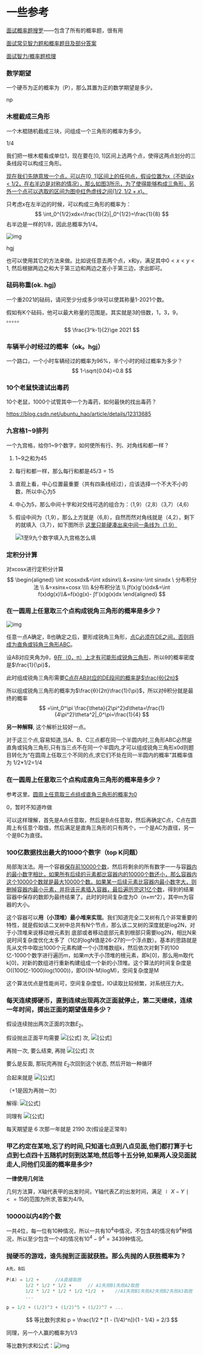 # 一些参考



[面试概率题搜罗](https://www.nowcoder.com/discuss/400248?type=all&order=time&pos=&page=1&ncTraceId=&channel=-1&source_id=search_all_nctrack)——包含了所有的概率题，很有用

[面试常见智力题和概率题目及部分答案](https://www.nowcoder.com/discuss/346845?order=0&page=1&pos=6&type=0)

[面试智力/概率题梳理](https://www.nowcoder.com/discuss/980265?type=post&order=recall&pos=&page=1&ncTraceId=&channel=-1&source_id=search_post_nctrack)

### 数学期望

一个硬币为正的概率为（P），那么其置为正的数学期望是多少。

np

### 木棍截成三角形

一个木棍随机截成三块，问组成一个三角形的概率为多少。

1/4

我们把一根木棍看成单位1，现在要在[0, 1]区间上选两个点，使得这两点划分的三条线段可以构成三角形。

<u>现在我们先随意放一个点，可以在[0, 1]区间上的任何点，假设位置为x（不妨设x < 1/2，在右半边是对称的情况），那么如图3所示，为了使得能够构成三角形，另外一个点可以选取的区间为图中红色虚线之间$(1/2, 1/2+x)$。</u>

只考虑x在左半边的时候，可以构成三角形的概率为：
$$
\int_0^{1/2}xdx=\frac{1}{2}|_0^{1/2}=\frac{1}{8}
$$
右半边是一样的1/8，因此总概率为1/4。

![img](https://img-blog.csdn.net/20141022125436203?watermark/2/text/aHR0cDovL2Jsb2cuY3Nkbi5uZXQvZmFub2x1bw==/font/5a6L5L2T/fontsize/400/fill/I0JBQkFCMA==/dissolve/70/gravity/SouthEast)

hgj

也可以使用其它的方法来做。比如说任意去两个点，x和y，满足其中$0<x<y<1$, 然后根据两边之和大于第三边和两边之差小于第三边，求出即可。

### 砝码称重(ok. hgj)

一个重2021的砝码，请问至少分成多少块可以使其称量1-2021个数。

假如有K个砝码，他可以最大称量的范围是。其实就是3的倍数，1，3，9， 。。。。。
$$
\frac{3^k-1}{2}\ge 2021
$$

### 车辆半小时经过的概率（ok。hgj）

一个路口，一个小时车辆经过的概率为96%，半个小时的经过概率为多少？
$$
1-\sqrt{0.04}=0.8
$$
### 10个老鼠快速试出毒药

10个老鼠，1000个试管其中一个为毒药，如何最快的找出毒药？

https://blog.csdn.net/ubuntu_hao/article/details/12313685

### 九宫格1~9排列

一个九宫格，给你1~9个数字，如何使所有行、列、对角线和都一样？

1. 1~9之和为45

2. 每行和都一样，那么每行和都是$45/3=15$

3. 直观上看，中心位置最重要（共有四条线经过），应该选择一个不大不小的数，所以中心为5

4. 中心为5，那么中间十字和对交线可选的组合为：（1,9）（2,8）（3,7）（4,6）

5. 假设中间为（1,9），那么上方就是（6,8），自然而然对角线就是（4,2），剩下的就填入（3,7），如下图所示
   <u>这里只能硬凑出来中间一条线为（1,9）</u>

   ![1至9九个数字填入九宫格怎么填](https://exp-picture.cdn.bcebos.com/40d2d0e8b004541b21bc0c93869a310e1699a609.jpg?x-bce-process=image%2Fresize%2Cm_lfit%2Cw_500%2Climit_1%2Fformat%2Cf_jpg%2Fquality%2Cq_80)

### 定积分计算

对xcosx进行定积分计算
$$
\begin{aligned}
\int xcosxdx&=\int xdsinx\\
&=xsinx-\int sinxdx \ 分布积分法 \\
&=xsinx+cosx \\\\
&分布积分法 \\
∫f(x)g'(x)dx&=\int f(x)dg(x)\\&=f(x)g(x)- ∫f'(x)g(x)dx
\end{aligned}
$$

### 在一圆周上任意取三个点构成锐角三角形的概率是多少？

![img](https://imgconvert.csdnimg.cn/aHR0cHM6Ly9pa25vdy1waWMuY2RuLmJjZWJvcy5jb20vNmMyMjRmNGEyMGE0NDYyMzA2MGRiNmRlOWUyMjcyMGUwZGYzZDc0Mg?x-oss-process=image/format,png)

任意一点A确定，B也确定之后，要形成锐角三角形，<u>点C必须在DE之间，否则将成为直角或钝角三角形ABC</u>。

设AB对应夹角为θ，<u>θ在（0，π）上才有可能形成锐角三角形</u>，所以θ的概率密度是$\frac{1}{\pi}$，

此时组成锐角三角形需要<u>C点在AB对应的DE段间的概率是$\frac{θ}{2π}$</u>

所以组成锐角三角形的概率为$\frac{θ}{2π}\frac{1}{\pi}$，所以对θ积分就是最终的概率
$$
=\int_0^\pi \frac{\theta}{2\pi^2}d\theta=\frac{1}{4\pi^2}\theta^2|_0^\pi=\frac{1}{4}
$$

**另一种解释**, 这个解析比较好一点。

对于这三个点,容易知道,当A、B、C三点都在同一个半圆内时,三角形ABC必然是直角或钝角三角形,只有当三点不在同一个半圆内,才可以组成锐角三角形x0d则题目转化为“在圆周上任取三个不同的点,求它们不处在同一半圆内的概率”其概率值为 1/2*1/2=1/4

### **在一圆周上任意取三个点构成直角三角形的概率是多少**？

参考这里。[圆周上任意取三点组成直角三角形的概率为0](https://blog.csdn.net/qq_18055167/article/details/82924726)

0，暂时不知道咋做

可以这样理解，首先是A点任意取，然后是B点任意取，然后再确定C点，C点在圆周上有任意个取值，然后满足是直角三角形的只有两个，一个是AC为直径，另一个是BC为直径。

### 100亿数据找出最大的1000个数字（top K问题）

局部淘汰法。用一个容器<u>保存前10000个数</u>，然后将剩余的所有数字一一与容<u>器内的最小数字相比，如果所有后续的元素都比容器内的10000个数还小，那么容器内这个10000个数就是最大10000个数。如果某一后续元素比容器内最小数字大，则删掉容器内最小元素，并将该元素插入容器，最后遍历完这1亿个数</u>，得到的结果容器中保存的数即为最终结果了。此时的时间复杂度为O（n+m^2），其中m为容器的大小。

这个容器可以**用（小顶堆）最小堆来实现**。我们知道完全二叉树有几个非常重要的特性，就是假如该二叉树中总共有N个节点，那么该二叉树的深度就是log2N，对于小顶堆来说移动根元素到 底部或者移动底部元素到根部只需要log2N，相比N来说时间复杂度优化太多了（1亿的logN值是26-27的一个浮点数）。基本的思路就是先从文件中取出1000个元素构建一个小顶堆数组k，然后依次对剩下的100亿-1000个数字进行遍历m，如果m大于小顶堆的根元素，即k[0]，那么用m取代k[0]，对新的数组进行重新构建组成一个新的小顶堆。这个算法的时间复杂度是O((100亿-1000)log(1000))，即O((N-M)logM)，空间复杂度是M

这个算法优点是性能尚可，空间复杂度低，IO读取比较频繁，对系统压力大。

### 每天连续掷硬币，直到连续出现两次正面就停止，第二天继续，连续一年时间，掷出正面的期望值是多少？

假设连续抛出两次正面的次数$E_2$。

假设抛出正面平均需要 ![[公式]](https://www.zhihu.com/equation?tex=E_1) 次, ![[公式]](https://www.zhihu.com/equation?tex=E_1+%3D+1%2Fp+%3D+2)

再抛一次, 要么结束, 再抛 ![[公式]](https://www.zhihu.com/equation?tex=0) 次

要么是反面, 那玩完再抛 $E_2$次回到这个状态, 然后开始一种循环

合起来就是 ![[公式]](https://www.zhihu.com/equation?tex=E_2+%3D+E_1%2B1+%2B+%5Cfrac12%5Ccdot0+%2B%5Cfrac12%5Ccdot+E_2)

（+1是因为再抛一次）

解得: ![[公式]](https://www.zhihu.com/equation?tex=E_%7B2%7D%3D+2+E_%7B1%7D+%2B+2+%3D+6)

同理有 ![[公式]](https://www.zhihu.com/equation?tex=E_%7Bn%7D%3D+2+E_%7Bn-1%7D+%2B+2+%5CRightarrow+E_n+%3D+2%5E%7Bn%2B1%7D-2)

每天期望是 6 次那一年就是 2190 次(假设是正常年)

### 甲乙约定在某地,忘了约时间,只知道七点到八点见面,他们都打算于七点到七点四十五随机时刻到达某地,然后等十五分钟,如果两人没见面就走人,问他们见面的概率是多少?

**一律使用几何法**

几何方法算，X轴代表甲的出发时间，Y轴代表乙的出发时间，满足$∣X−Y∣<=15$的范围为所求,答案为4/9。

### 10000以内4的个数

一共4位，每一位有10种情况，所以一共有$10^4$中情况，不包含4的情况有$9^4$种情况，所以至少包含一个4的情况有$10^4-9^4=3439$种情况。

### 抛硬币的游戏，谁先抛到正面就获胜。那么先抛的人获胜概率为？

```cpp
A先，B后

P(A) = 1/2 +      //A直接取胜 
	   1/2 * 1/2 * 1/2 +      // A1失败B1失败A2取胜
	   1/2 * 1/2 * 1/2 * 1/2 *1/2  +    //A1失败B1失败A2失败B2失败A3取胜
	   ...

p = 1/2 + (1/2)^3 + (1/2)^5 + (1/2)^7 + ...
```

$$
等比数列求和
p = \frac{1/2 * [1 - (1/4)^n]}{1 - 1/4} = 2/3
$$

同理，另一个人赢的概率为1/3

等比数列求和公式：![img](https://bkimg.cdn.bcebos.com/formula/de92cc5e4793ae038e4297e83971154a.svg)

